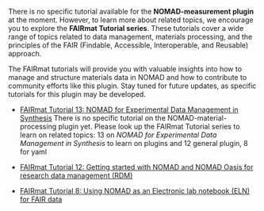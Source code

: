 There is no specific tutorial available for the **NOMAD-measurement plugin** at the moment. However, to learn more about related topics, we encourage you to explore the **FAIRmat Tutorial series**. These tutorials cover a wide range of topics related to data management, materials processing, and the principles of the FAIR (Findable, Accessible, Interoperable, and Reusable) approach.

The FAIRmat tutorials will provide you with valuable insights into how to manage and structure materials data in NOMAD and how to contribute to community efforts like this plugin. Stay tuned for future updates, as specific tutorials for this plugin may be developed.

* [FAIRmat Tutorial 13: NOMAD for Experimental Data Management in Synthesis](https://events.fairmat-nfdi.eu/event/18/)
There is no specific tutorial on the NOMAD-material-processing plugin yet. Please look up the FAIRmat Tutorial series to learn on related topics:
  13 on *NOMAD for Experimental Data Management in Synthesis* to learn on  plugins and 12 general plugin, 8 for yaml

* [FAIRmat Tutorial 12: Getting started with NOMAD and NOMAD Oasis for research data management (RDM)](https://events.fairmat-nfdi.eu/event/10/)

* [FAIRmat Tutorial 8: Using NOMAD as an Electronic lab notebook (ELN) for FAIR data](https://www.fairmat-nfdi.eu/events/fairmat-tutorial-8/tutorial-8-home)